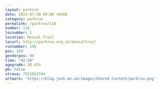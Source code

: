 ```yaml
---
layout: parkrun
date: 2022-07-30 09:00 +0100
category: parkrun
permalink: /parkrun/116
number: 116
locnumber: 1
location: Monsal Trail
locurl: http://parkrun.org.uk/monsaltrail
runnumber: 145
pos: 169
genderpos: 94
time: "42:50"
agegrade: 30.43%
pb: False
strava: 7551923744
artwork: 'https://blog.josh.me.uk/images/Shared Content/parkrun.png'
---
```

